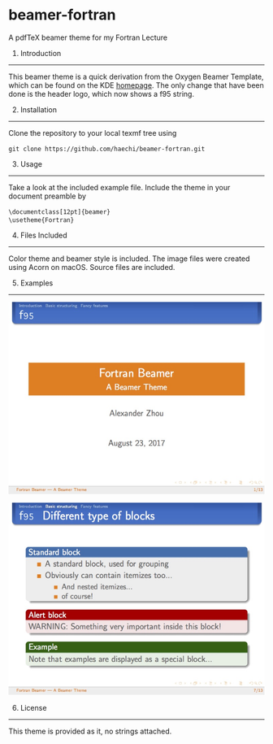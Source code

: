 beamer-fortran
===============

A pdfTeX beamer theme for my Fortran Lecture

1. Introduction
---------------

This beamer theme is a quick derivation from the Oxygen Beamer Template, which can be found on the KDE [homepage](https://www.kde.org/kdeslides/). The only change that have been done is the header logo, which now shows a f95 string. 

2. Installation
---------------

Clone the repository to your local texmf tree using

    git clone https://github.com/haechi/beamer-fortran.git
	
3. Usage
--------

Take a look at the included example file. Include the theme in your document preamble by 

	\documentclass[12pt]{beamer}
	\usetheme{Fortran}

4. Files Included
-----------------

Color theme and beamer style is included. The image files were created using Acorn on macOS. Source files are included.

5. Examples
----------

![Title page](https://github.com/haechi/beamer-fortran/blob/master/images/img-titlepage.jpg)

![Block environment](https://github.com/haechi/beamer-fortran/blob/master/images/img-blocks.jpg)

6. License
----------

This theme is provided as it, no strings attached. 
